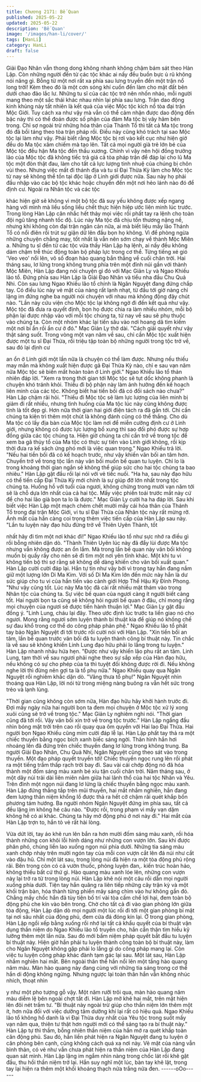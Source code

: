 ```yaml
---
title: Chương 2171: Bế Quan
published: 2025-05-22
updated: 2025-05-22
description: 'Bế Quan'
image: '/images/han-li/cover/'
tags: [HanLi]
category: HanLi
draft: false
---
```


Giải Đạo Nhân vẫn thong dong không nhanh không chậm bám sát
theo Hàn Lập. Còn những người đến từ các tộc khác ai nấy đều
buồn bực ủ rũ không nói năng gì.
Bỗng từ một nơi rất xa phía sau lưng truyền đến một trận nổ long
trời! Kèm theo đó là một cơn sóng khí cuốn đến làm cho mặt đất
bên dưới chao đảo lắc lư.
Những tu sĩ của các tộc trở nên nhốn nháo, mỗi người mang theo
một sắc thái khác nhau nhìn lại phía sau lưng.
Trận dao động kinh khủng này tất nhiên là kết quả của việc Mộc
tộc kích nổ tòa đại trận Mộc Giới. Tuy cách xa như vậy mà vẫn có
thể cảm nhận được dao động đến bậc này thì có thể đoán được
số phận của đám Ma tộc bị vây hãm bên trong.
Chỉ sợ ngoài trừ những hóa thân của Thánh Tổ thì tất cả Ma tộc
trong đó đã bồi táng theo tòa trận pháp rồi.
Điều này cũng khó trách tại sao Mộc tộc lại làm như vậy.
Phải biết rằng Mộc tộc bị rơi vào kết cục như hiện giờ đều do Ma
tộc xâm chiếm mà tạo lên. Tất cả mọi người già trẻ lớn bé của
Mộc tộc đều hận Ma tộc đến thấu xương.
Chính vì vậy nên hội đồng trưởng lão của Mộc tộc đã không tiếc
trả giá cả tòa pháp trận để đáp lại cho lũ Ma tộc một đòn thật đau,
làm cho tất cả lực lượng tinh nhuệ của chúng bị chôn vùi theo.
Nhưng việc mất đi thánh địa và tu sĩ Đại Thừa Kỳ làm cho Mộc
tộc từ nay sẽ không thể tồn tại độc lập ở Linh giới được nữa. Sau
này họ phải đầu nhập vào các bộ tộc khác hoặc chuyển đến một
nơi hẻo lánh nào đó để định cư. Ngoài ra Nhân tộc và các tộc

khác hiện giờ sẽ không vì một bộ tộc đã suy yếu không được xếp
ngang hàng với mình mà liều sống liều chết thực hiện hiệp ước
liên minh lúc trước.
Trong lòng Hàn Lập cân nhắc hết thảy mọi việc rồi phất tay ra
lệnh cho toàn đội ngũ tăng nhanh tốc độ.
Lúc này Ma tộc đã chịu tổn thương nặng nề, nhưng khi không còn
đại trận ngăn cản nữa, ai mà biết liệu mấy lão Thánh Tổ có nổi
điên rồi trút sự giận dữ lên đầu bọn họ không. Vì để phòng ngừa
những chuyện chẳng may, tốt nhất là vẫn nên sớm chạy về thành
Mộc Miên a.
Những tu sĩ đến từ các tộc vừa thấy Hàn Lập hạ lệnh, ai nấy đều
không dám chậm trễ thúc động toàn bộ pháp lực trong cơ thể.
Từng tiếng xé gió 'Veo veo' nổi lên, vô số đoạn hào quang bắn
thẳng về cuối chân trời.
Hai tháng sau, lơ lửng trong không trung phía trên một đỉnh núi
gần với thành Mộc Miên, Hàn Lập đang nói chuyện gì đó với Mạc
Giản Ly và Ngao Khiếu lão tổ.
Đứng phía sau Hàn Lập là Giải Đạo Nhân và tiểu nha đầu Chu
Quả Nhi.
Còn sau lưng Ngao Khiếu lão tổ chính là Ngân Nguyệt đang đứng
chắp tay. Có điều lúc này vẻ mặt của nàng rất lạnh nhạt, từ đầu
tới giờ nàng chỉ lặng im đứng nghe ba người nói chuyện với nhau
mà không động đậy chút nào.
"Lần này cứu viện cho Mộc tộc lại không ngờ đi đến kết quả như
vậy. Mộc tộc đã đưa ra quyết định, bọn họ được chia ra làm nhiều
nhóm, mỗi bộ phận lại được nhập vào với mỗi tộc chúng ta, từ nay
về sau sẽ phụ thuộc vào chúng ta. Còn một nhóm khác lại tiến
sâu vào nơi hoang dã tìm kiếm một nơi bí ẩn rồi ẩn cư ở đó." Mạc
Giản Ly thở dài.
"Cách giải quyết như vậy thật sáng suốt. Trong vòng một vạn năm
về sau, chỉ cần Mộc tộc xuất hiện được một tu sĩ Đại Thừa, rồi
triệu tập toàn bộ những người trong tộc trở về, sau đó lại định cư

an ổn ở Linh giới một lần nữa là chuyện có thể làm được. Nhưng
nếu thiếu may mắn mà không xuất hiện được gã Đại Thừa Kỳ
nào, chỉ e sau vạn năm nữa Mộc tộc sẽ biến mất hoàn toàn ở Linh
giới." Ngao Khiếu lão tổ thản nhiên đáp lời.
"Xem ra trong thời gian tới Mộc tộc sẽ tụt dốc không phanh là
chuyện khó tránh khỏi. Thiếu đi bộ phận này làm ảnh hưởng đến
kế hoạch liên minh của các tộc. Không biết hai tiền bối đã có đối
sách nào chưa?" Hàn Lập chậm rãi hỏi.
"Thiếu đi Mộc tộc sẽ làm lực lượng của liên minh bị giảm đi rất
nhiều, nhưng tình huống của Ma tộc lúc này cũng không được
tính là tốt đẹp gì. Hơn nữa thời gian hai giới điện tách ra đã gần
tới. Chỉ cần chúng ta kiên trì thêm một chút là không đánh cũng
có thể thắng. Cho dù Ma tộc có lấy địa bàn của Mộc tộc làm nơi
để miễn cưỡng định cư ở Linh giới, nhưng không có được lực
lượng bổ xung thì sao đối phó được sự hợp đồng giữa các tộc
chúng ta. Hiện giờ chúng ta chỉ cần trở về trong tộc để xem ba gã
thủy tổ của Ma tộc có thực sự tiến vào Linh giới không, rồi kịp thời
đưa ra kế sách ứng phó mới là việc quan trọng." Ngao Khiếu trả
lời.
"Nếu hai tiền bối đã có kế hoạch trước, như vậy khiến vãn bối an
tâm hơn. Chuyến trở về trong tộc lần này vãn bối muốn bế quan
tu luyện. Chỉ lo là trong khoảng thời gian ngắn sẽ không thể giúp
sức cho hai tộc chúng ta bao nhiêu." Hàn Lập gật đầu rồi lại nói
với vẻ tiếc nuối.
"Ha ha, sau này đạo hữu có thể tiến cấp Đại Thừa Kỳ mới chính
là sự giúp đỡ lớn nhất trong tộc chúng ta. Huống hồ với tuổi của
ngươi, không chừng trong mười vạn năm tới sẽ là chỗ dựa lớn
nhất của cả hai tộc. Mấy việc phiền toái trước mắt này cứ để cho
hai lão già bọn ta lo là được." Mạc Giản Ly cười ha ha đáp lời.
Sau khi biết việc Hàn Lập một mạch chém chết mười mấy cái hóa
thân của Thánh Tổ trong đại trận Mộc Giới, vi tu sĩ Đại Thừa của
Nhân tộc này rất mừng rỡ. Ánh mắt của hắn càng coi trọng thêm
việc tiến cấp của Hàn Lập sau này.
"Lần tu luyện này đạo hữu đừng trở về Thiên Uyên Thành, tốt

nhất hãy đi tìm một nơi khác đi!" Ngao Khiếu lão tổ như sực nhớ
ra điều gì rồi bỗng nhiên dặn dò.
"Thành Thiên Uyên lúc này đã đẩy lùi được Ma tộc nhưng vẫn
không được an ổn lắm. Mà trong lần bế quan này vãn bối không
muốn bị quấy rầy cho nên sẽ đi tìm một nơi yên tĩnh khác. Một khi
tu vi không tiến bộ thì sợ rằng sẽ không dễ dàng khiến cho vãn
bối xuất quan." Hàn Lập cười cười đáp lại.
Hắn tự tin như vậy bởi vì trong tay hắn đang nắm giữ một lượng
lớn Di Ma Kim. Với số Di Ma Kim lớn đến mức này hẳn là dư sức
giúp cho tu vi của hắn tiến vào cảnh giới Hợp Thể Hậu Kỳ Đỉnh
Phong.
"Như vậy cũng tốt. Lúc này Ma tộc đã cài rất nhiều mật thám vào
trong Nhân tộc của chúng ta. Sự việc bế quan của ngươi càng ít
người biết càng tốt. Hai người bọn ta cũng sẽ không hỏi ngươi bế
quan ở đâu, chỉ mong rằng mọi chuyện của ngươi sẽ được tiến
hành thuận lợi." Mạc Giản Ly gật đầu đồng ý.
"Linh Lung, cháu lại đây. Theo ước định lúc trước ta liền giao nó
cho ngươi. Mong rằng ngươi sớm luyện thành bí thuật kia để giúp
nó khống chế sự đau khổ trong cơ thể do công pháp phản phệ."
Ngao Khiếu lão tổ phất tay bảo Ngân Nguyệt đi tới trước rồi cười
nói với Hàn Lập.
"Xin tiền bối an tâm, lần bế quan trước vãn bối đã tu luyện thành
công bí thuật này. Tin chắc là về sau sẽ không khiến Linh Lung
đạo hữu phải lo lắng trong tu luyện." Hàn Lập nhanh nhảu hứa
hẹn.
"Được như vậy khiến lão phu rất an tâm. Linh Lung, tạm thời về
sau ngươi phải nghe theo sự sắp xếp của Hàn đạo hữu, nếu
không có sự cho phép của ta thì tuyệt đối không được rời đi. Nếu
không nghe lời thì đừng nên gợi ta là tổ phụ nữa." Ngao Khiếu
quay qua Ngân Nguyệt rồi nghiêm khắc dặn dò.
"Vâng thưa tổ phụ!" Ngân Nguyệt nhìn thoáng qua Hàn Lập, lời
nói từ trong miệng nàng buông ra vẫn hết sức trong trẻo và lạnh
lùng.

"Thời gian cũng không còn sớm nữa, Hàn đạo hữu hãy khởi hành
trước đi. Đợi mấy ngày nữa hai người bọn ta đem mọi chuyện ở
Mộc tộc xử lý xong xuôi cũng sẽ trở về trong tộc." Mạc Giản Ly
nghiêm nghi nói.
"Thời gian cũng đã tới rồi. Vậy vãn bối xin trở về trong tộc trước."
Hàn Lập ngẩng đầu nhìn bóng mặt trời trên cao rồi quay qua ôm
quyền với Hai lao Đại Thừa.
Hai người bọn Ngao Khiếu cũng mỉm cười đáp lễ lại.
Hàn Lập phất tay thả ra một chiếc thuyền bằng ngọc bích xanh
biếc sáng ngời. Thân hình hắn hơi nhoáng lên đã đứng trên chiếc
thuyền đang lơ lửng trong không trung.
Ba người Giải Đạo Nhân, Chu Quả Nhi, Ngân Nguyệt cũng theo
sát vào trong thuyền.
Một đạo pháp quyết truyền tới!
Chiếc thuyền ngọc rung lên rồi phát ra một tiếng trầm thấp rạch
trời bay đi. Sau vài cái chớp động nó đã hóa thành một đốm sáng
màu xanh bé xíu tận cuối chân trời.
Năm tháng sau, ở một dãy núi trải dài liên miên nằm giữa hai lãnh
thổ của hai tộc Nhân và Yêu. Trên đỉnh một ngọn núi đang lơ lửng
là chiếc thuyền bằng ngọc màu xanh.
Hàn Lập đứng thẳng tắp trên mũi thuyền, hai mắt nhắm nghiền,
hắn đang đem lượng thần niệm khổng lồ được thả ra hết cỡ chậm
rãi quét khắp bốn phương tám hướng.
Ba người nhóm Ngân Nguyệt đứng im phía sau, tất cả đều lặng
im không hé câu nào.
"Được rồi, trong phạm vi mấy vạn dặm không hề có ai khác.
Chúng ta hãy mở động phủ ở nơi này đi." Hai mắt của Hàn Lập
trợn to, hắn tỏ vẻ rất hài lòng.

Vừa dứt lời, tay áo khẽ run lên bắn ra hơn mười đốm sáng màu
xanh, rồi hóa thành những con khôi lỗi hình dáng như những con
vượn lớn. Sau khi được phân phó, chúng liền lao xuống ngọn núi
phía dưới.
Những tia sáng màu xanh chớp nháy trên mười ngón tay của mỗi
con vượn cắt lên đá núi như cắt vào đậu hũ. Chỉ một lát sau,
trong lòng núi đã hiện ra một tòa động phủ rộng rãi. Bên trong còn
có cả vườn thuốc, phòng luyện đan,. kiến trúc hoàn hảo, không
thiếu bất cứ thứ gì.
Hào quang màu xanh lóe lên, những con vượn này lại trở ra từ
trong lòng núi.
Hàn Lập khẽ nói một câu rồi dẫn mọi người xuống phía dưới. Tiện
tay hắn quăng ra liên tiếp những cây trận kỳ và một khối trận bàn,
hóa thành từng phiến mây sáng chìm vào hư không gần đó.
Chẳng mấy chốc hắn đã tùy tiện bố trí vài tòa cấm chế lợi hại,
đem toàn bộ động phủ che kín vào bên trong.
Chờ cho tất cả đi vào gian phòng lớn giữa tòa động, Hàn Lập dặn
dò mọi người một lúc rồi đi tới một gian phòng bí mật tại nơi sâu
nhất của động phủ, đem cửa đá đóng kín lại.
Ở trong gian phòng, Hàn Lập ngồi xếp bằng xuống rồi nhớ lại tất
cả khẩu quyết của bí thuật vận dụng thần niệm do Ngao Khiếu lão
tổ truyền cho, hắn cẩn thận tìm hiểu kỹ lưỡng thêm một lần nữa.
Sau đó mới bấm niệm pháp quyết bắt đầu tu luyện bí thuật này.
Hiện giờ hắn phải tu luyện thành công toàn bộ bí thuật này, làm
cho Ngân Nguyệt không gặp phải lo lắng gì do công pháp mang
lại. Còn việc tu luyện công pháp khác đành tạm gác lại sau.
Một lát sau, Hàn Lập nhắm nghiên hai mắt. Bên ngoài thân thể
hắn nổi lên một tầng hào quang năm màu. Màn hào quang này
đang cùng với những tia sáng trong cơ thể hắn di động không
ngừng.
Nhưng ngược lại toàn thân hắn vẫn không nhúc nhích, thoạt nhìn

y như một pho tượng gỗ vậy.
Một năm rưỡi trôi qua, màn hào quang năm màu diễm lệ bên
ngoài chợt tắt đi. Hàn Lập mở khẽ hai mắt, trên mặt hiện lên đôi
nét trầm tư.
"Bí thuật này ngoài trừ giúp cho thần niệm lớn thêm một ít, hơn
nữa đối với việc dưỡng tâm dưỡng khí lại rất có hiệu quả. Ngao
Khiếu lão tổ không hổ danh là vi Đại Thừa duy nhất của Yêu tộc
trong suốt mấy vạn năm qua, thiên tư thật hơn người mới có thể
sáng tạo ra bí thuật này."
Hàn Lập tự thì thầm, bỗng nhiên thần niệm của hắn mở ra quét
khắp toàn căn động phủ.
Sau đó, hắn liền phát hiện ra Ngân Nguyệt đang tu luyện ở căn
phòng bên cạnh, cũng không cách quá xa nơi này.
Vẻ mặt của nàng vẫn bình thản, có vẻ như vẫn chưa phát hiện ra
thần niệm của Hàn Lập đang quan sát mình.
Hàn Lập lặng im ngắm nhìn nàng trong chốc lát rồi khẽ gật đầu,
thu hồi thần niệm trở lại.
Hắn suy nghĩ một lúc, bàn tay khẽ lật, trong tay lại hiện ra thêm
một khối khoáng thạch nửa trắng nửa đen.
------oOo------
